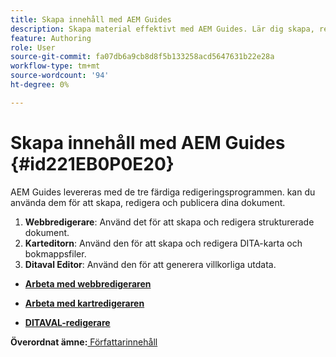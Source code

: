 ```yaml
---
title: Skapa innehåll med AEM Guides
description: Skapa material effektivt med AEM Guides. Lär dig skapa, redigera och publicera dokument i AEM Guides.
feature: Authoring
role: User
source-git-commit: fa07db6a9cb8d8f5b133258acd5647631b22e28a
workflow-type: tm+mt
source-wordcount: '94'
ht-degree: 0%

---
```


# Skapa innehåll med AEM Guides {#id221EB0P0E20}

AEM Guides levereras med de tre färdiga redigeringsprogrammen. kan du använda dem för att skapa, redigera och publicera dina dokument.

1. **Webbredigerare**: Använd det för att skapa och redigera strukturerade dokument.
1. **Karteditorn**: Använd den för att skapa och redigera DITA-karta och bokmappsfiler.
1. **Ditaval Editor**: Använd den för att generera villkorliga utdata.

- **[Arbeta med webbredigeraren](web-editor.md)**

- **[Arbeta med kartredigeraren](map-editor.md)**

- **[DITAVAL-redigerare](ditaval-editor.md)**


**Överordnat ämne:**[ Författarinnehåll](authoring-content.md)
